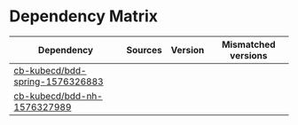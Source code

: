 # Dependency Matrix

Dependency | Sources | Version | Mismatched versions
---------- | ------- | ------- | -------------------
[cb-kubecd/bdd-spring-1576326883](https://github.com/cb-kubecd/bdd-spring-1576326883.git) |  | []() | 
[cb-kubecd/bdd-nh-1576327989](https://github.com/cb-kubecd/bdd-nh-1576327989.git) |  | []() | 
